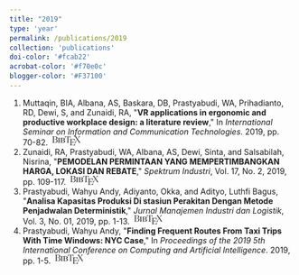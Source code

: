 ```yaml
---
title: "2019"
type: 'year'
permalink: /publications/2019
collection: 'publications'
doi-color: '#fcab22'
acrobat-color: '#f70e0c'
blogger-color: '#F37100'
---
```

1. Muttaqin, BIA, Albana, AS, Baskara, DB, Prastyabudi, WA, Prihadianto, RD, Dewi, S, and Zunaidi, RA, "**VR applications in ergonomic and productive workplace design: a literature review**," In *International Seminar on Information and Communication Technologies*. 2019, pp. 70-82. &nbsp;<a href='/publications/bibtex#muttaqin2019vr' target='_blank' class='btn btn--mcwbibtex'><img src='../images/BibTeX_logo-16px-high.png'/></a>
1. Zunaidi, RA, Prastyabudi, WA, Albana, AS, Dewi, Sinta, and Salsabilah, Nisrina, "**PEMODELAN PERMINTAAN YANG MEMPERTIMBANGKAN HARGA, LOKASI DAN REBATE**," *Spektrum Industri*, Vol. 17, No. 2, 2019, pp. 109-117. &nbsp;<a href='/publications/bibtex#zunaidi2019pemodelan' target='_blank' class='btn btn--mcwbibtex'><img src='../images/BibTeX_logo-16px-high.png'/></a>
1. Prastyabudi, Wahyu Andy, Adiyanto, Okka, and Adityo, Luthfi Bagus, "**Analisa Kapasitas Produksi Di stasiun Perakitan Dengan Metode Penjadwalan Deterministik**," *Jurnal Manajemen Industri dan Logistik*, Vol. 3, No. 01, 2019, pp. 1-13. &nbsp;<a href='/publications/bibtex#prastyabudi2019analisa' target='_blank' class='btn btn--mcwbibtex'><img src='../images/BibTeX_logo-16px-high.png'/></a>
1. Prastyabudi, Wahyu Andy, "**Finding Frequent Routes From Taxi Trips With Time Windows: NYC Case**," In *Proceedings of the 2019 5th International Conference on Computing and Artificial Intelligence*. 2019, pp. 1-5. &nbsp;<a href='/publications/bibtex#prastyabudi2019finding' target='_blank' class='btn btn--mcwbibtex'><img src='../images/BibTeX_logo-16px-high.png'/></a>
